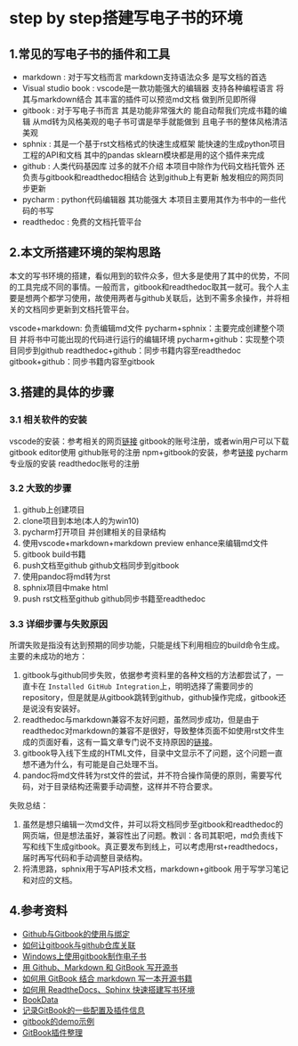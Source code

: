 # step by step搭建写电子书的环境

## 1.常见的写电子书的插件和工具

* markdown
  : 对于写文档而言 markdown支持语法众多 是写文档的首选
* Visual studio book
  : vscode是一款功能强大的编辑器 支持各种编程语言 将其与markdown结合 其丰富的插件可以预览md文档 做到所见即所得
* gitbook
  : 对于写电子书而言 其是功能非常强大的 能自动帮我们完成书籍的编辑 从md转为风格美观的电子书可谓是举手就能做到 且电子书的整体风格清洁美观
* sphnix
  : 其是一个基于rst文档格式的快速生成框架 能快速的生成python项目工程的API和文档 其中的pandas sklearn模块都是用的这个插件来完成
* github
  : 人类代码基因库 过多的就不介绍 本项目中除作为代码文档托管外 还负责与gitbook和readthedoc相结合 达到github上有更新 触发相应的网页同步更新
* pycharm
  : python代码编辑器 其功能强大 本项目主要用其作为书中的一些代码的书写
* readthedoc
  :  免费的文档托管平台

## 2.本文所搭建环境的架构思路

本文的写书环境的搭建，看似用到的软件众多，但大多是使用了其中的优势，不同的工具完成不同的事情。一般而言，gitbook和readthedoc取其一就可。我个人主要是想两个都学习使用，故使用两者与github关联后，达到不需多余操作，并将相关的文档同步更新到文档托管平台。

vscode+markdown: 负责编辑md文件
pycharm+sphnix：主要完成创建整个项目 并将书中可能出现的代码进行运行的编辑环境
pycharm+github：实现整个项目同步到github
readthedoc+github：同步书籍内容至readthedoc
gitbook+github：同步书籍内容至gitbook

## 3.搭建的具体的步骤

### 3.1 相关软件的安装

vscode的安装：参考相关的网页[链接]()
gitbook的账号注册，或者win用户可以下载gitbook editor使用
github账号的注册
npm+gitbook的安装，参考[链接](https://blog.csdn.net/zl1zl2zl3/article/details/71123902)
pycharm专业版的安装
readthedoc账号的注册

### 3.2 大致的步骤

1. github上创建项目
2. clone项目到本地(本人的为win10)
3. pycharm打开项目 并创建相关的目录结构
4. 使用vscode+markdown+markdown preview enhance来编辑md文件
5. gitbook build书籍
6. push文档至github github文档同步到gitbook
7. 使用pandoc将md转为rst
8. sphnix项目中make html
9. push rst文档至github github同步书籍至readthedoc

### 3.3 详细步骤与失败原因

所谓失败是指没有达到预期的同步功能，只能是线下利用相应的build命令生成。主要的未成功的地方：

1. gitbook与github同步失败，依据参考资料里的各种文档的方法都尝试了，一直卡在 `Installed GitHub Integration`上，明明选择了需要同步的repository，但是就是从gitbook跳转到github，github操作完成，gitbook还是说没有安装好。
2. readthedoc与markdown兼容不友好问题，虽然同步成功，但是由于readthedoc对markdown的兼容不是很好，导致整体页面不如使用rst文件生成的页面好看，这有一篇文章专门说不支持原因的[链接](http://ericholscher.com/blog/2016/mar/15/dont-use-markdown-for-technical-docs/)。
3. gitbook导入线下生成的HTML文件，目录中文显示不了问题，这个问题一直想不通为什么，有可能是自己处理不当。
4. pandoc将md文件转为rst文件的尝试，并不符合操作简便的原则，需要写代码，对于目录结构还需要手动调整，这样并不符合要求。

失败总结：

1. 虽然是想只编辑一次md文件，并可以将文档同步至gitbook和readthedoc的网页端，但是想法虽好，兼容性出了问题。教训：各司其职吧，md负责线下写和线下生成gitbook。真正要发布到线上，可以考虑用rst+readthedocs，届时再写代码和手动调整目录结构。
2. 捋清思路，sphnix用于写API技术文档，markdown+gitbook 用于写学习笔记和对应的文档。

## 4.参考资料

* [Github与Gitbook的使用与绑定](https://www.jianshu.com/p/5d0b25cd9495)
* [如何让gitbook与github仓库关联](http://www.cnblogs.com/-walker/p/8618129.html)
* [Windows上使用gitbook制作电子书](https://blog.csdn.net/zl1zl2zl3/article/details/71123902)
* [用 Github、Markdown 和 GitBook 写开源书](https://yq.aliyun.com/articles/47138)
* [如何用 GitBook 结合 markdown 写一本开源书籍](https://ruby-china.org/topics/34627)
* [如何用 ReadtheDocs、Sphinx 快速搭建写书环境](https://www.jianshu.com/p/78e9e1b8553a)
* [BookData](http://bookdata.readthedocs.io/en/latest/beginning/index.html)
* [记录GitBook的一些配置及插件信息](http://gitbook.zhangjikai.com/bookjson.html)
* [gitbook的demo示例](http://www.chengweiyang.cn/gitbook/gitbook.com/config/github.html)
* [GitBook插件整理](https://www.jianshu.com/p/427b8bb066e6)